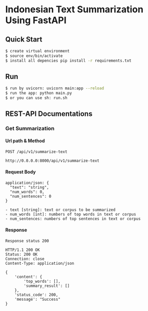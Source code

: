 # Indonesian Text Summarization Using FastAPI

## Quick Start

```sh
$ create virtual environment
$ source env/bin/activate
$ install all depencies pip install -r requirements.txt
```

## Run

```sh
$ run by uvicorn: uvicorn main:app --reload
$ run the app: python main.py
$ or you can use sh: run.sh
```

## REST-API Documentations

### Get Summarization
#### Url path & Method

`POST /api/v1/summarize-text`

    http://0.0.0.0:8000/api/v1/summarize-text

#### Request Body

    application/json: {
      "text": "string",
      "num_words": 0,
      "num_sentences": 0
    }
    
    - text [string]: text or corpus to be summarized
    - num_words [int]: numbers of top words in text or corpus
    - num_sentences: numbers of top sentences in text or corpus

#### Response

`Response status 200`

    HTTP/1.1 200 OK
    Status: 200 OK
    Connection: close
    Content-Type: application/json

    {
        'content': {
            'top_words': [],
            'summary_result': []
        },
        'status_code': 200,
        'message': "Success"
    }
